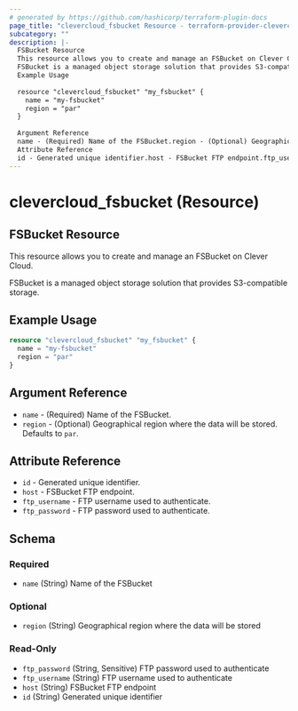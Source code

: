 ```yaml
---
# generated by https://github.com/hashicorp/terraform-plugin-docs
page_title: "clevercloud_fsbucket Resource - terraform-provider-clevercloud"
subcategory: ""
description: |-
  FSBucket Resource
  This resource allows you to create and manage an FSBucket on Clever Cloud.
  FSBucket is a managed object storage solution that provides S3-compatible storage.
  Example Usage
  
  resource "clevercloud_fsbucket" "my_fsbucket" {
    name = "my-fsbucket"
    region = "par"
  }
  
  Argument Reference
  name - (Required) Name of the FSBucket.region - (Optional) Geographical region where the data will be stored. Defaults to par.
  Attribute Reference
  id - Generated unique identifier.host - FSBucket FTP endpoint.ftp_username - FTP username used to authenticate.ftp_password - FTP password used to authenticate.
---
```


# clevercloud_fsbucket (Resource)

## FSBucket Resource

This resource allows you to create and manage an FSBucket on Clever Cloud.

FSBucket is a managed object storage solution that provides S3-compatible storage.

## Example Usage

```terraform
resource "clevercloud_fsbucket" "my_fsbucket" {
  name = "my-fsbucket"
  region = "par"
}
```

## Argument Reference

* `name` - (Required) Name of the FSBucket.
* `region` - (Optional) Geographical region where the data will be stored. Defaults to `par`.

## Attribute Reference

* `id` - Generated unique identifier.
* `host` - FSBucket FTP endpoint.
* `ftp_username` - FTP username used to authenticate.
* `ftp_password` - FTP password used to authenticate.



<!-- schema generated by tfplugindocs -->
## Schema

### Required

- `name` (String) Name of the FSBucket

### Optional

- `region` (String) Geographical region where the data will be stored

### Read-Only

- `ftp_password` (String, Sensitive) FTP password used to authenticate
- `ftp_username` (String) FTP username used to authenticate
- `host` (String) FSBucket FTP endpoint
- `id` (String) Generated unique identifier
